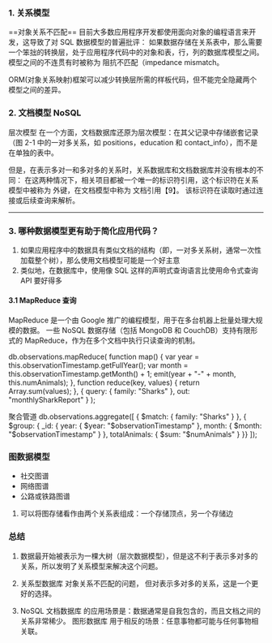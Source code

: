 ### 1. 关系模型


==对象关系不匹配==
目前大多数应用程序开发都使用面向对象的编程语言来开发，这导致了对 SQL 数据模型的普遍批评：
如果数据存储在关系表中，那么需要一个笨拙的转换层，处于应用程序代码中的对象和表，行，列的数据库模型之间。
模型之间的不连贯有时被称为 阻抗不匹配（impedance mismatch。

ORM(对象关系映射)框架可以减少转换层所需的样板代码，但不能完全隐藏两个模型之间的差异。


### 2. 文档模型 NoSQL

[//]: # (需要比关系数据库更好的可伸缩性，包括非常大的数据集或非常高的写入吞吐量)
[//]: # (相比商业数据库产品，免费和开源软件更受偏爱)
[//]: # (关系模型不能很好地支持一些特殊的查询操作)
[//]: # (受挫于关系模型的限制性，渴望一种更具多动态性与表现力的数据模型)

层次模型
在一个方面，文档数据库还原为层次模型：在其父记录中存储嵌套记录
（图 2-1 中的一对多关系，如 positions，education 和 contact_info），而不是在单独的表中。

但是，在表示多对一和多对多的关系时，关系数据库和文档数据库并没有根本的不同：
在这两种情况下，相关项目都被一个唯一的标识符引用，这个标识符在关系模型中被称为 外键，在文档模型中称为 文档引用【9】。
该标识符在读取时通过连接或后续查询来解析。

-----------------


### 3. 哪种数据模型更有助于简化应用代码？

1. 如果应用程序中的数据具有类似文档的结构（即，一对多关系树，通常一次性加载整个树），那么使用文档模型可能是一个好主意
2. 类似地，在数据库中，使用像 SQL 这样的声明式查询语言比使用命令式查询 API 要好得多


#### 3.1 MapReduce 查询

MapReduce 是一个由 Google 推广的编程模型，用于在多台机器上批量处理大规模的数据。
一些 NoSQL 数据存储（包括 MongoDB 和 CouchDB）支持有限形式的 MapReduce，作为在多个文档中执行只读查询的机制。

db.observations.mapReduce(
    function map() {
        var year = this.observationTimestamp.getFullYear();
        var month = this.observationTimestamp.getMonth() + 1;
        emit(year + "-" + month, this.numAnimals);
    },
    function reduce(key, values) {
        return Array.sum(values);
    },
    {
        query: {
          family: "Sharks"
        },
        out: "monthlySharkReport"
    }
);

聚合管道
db.observations.aggregate([
  { $match: { family: "Sharks" } },
  { $group: {
    _id: {
      year:  { $year:  "$observationTimestamp" },
      month: { $month: "$observationTimestamp" }
    },
    totalAnimals: { $sum: "$numAnimals" } }}
]);


### 图数据模型

* 社交图谱
* 网络图谱
* 公路或铁路图谱

1. 可以将图存储看作由两个关系表组成：一个存储顶点，另一个存储边


### 总结

1. 数据最开始被表示为一棵大树（层次数据模型），但是这不利于表示多对多的关系，所以发明了关系模型来解决这个问题。

2. 关系型数据库 对象关系不匹配的问题， 但对表示多对多的关系，这是一个更好的选择。

3. NoSQL
    文档数据库 的应用场景是：数据通常是自我包含的，而且文档之间的关系非常稀少。
    图形数据库 用于相反的场景：任意事物都可能与任何事物相关联。
